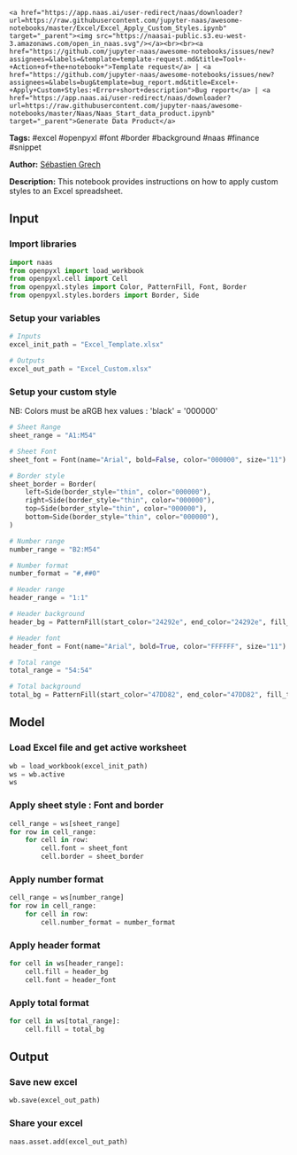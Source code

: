    <a href="https://app.naas.ai/user-redirect/naas/downloader?url=https://raw.githubusercontent.com/jupyter-naas/awesome-notebooks/master/Excel/Excel_Apply_Custom_Styles.ipynb" target="_parent"><img src="https://naasai-public.s3.eu-west-3.amazonaws.com/open_in_naas.svg"/></a><br><br><a href="https://github.com/jupyter-naas/awesome-notebooks/issues/new?assignees=&labels=&template=template-request.md&title=Tool+-+Action+of+the+notebook+">Template request</a> | <a href="https://github.com/jupyter-naas/awesome-notebooks/issues/new?assignees=&labels=bug&template=bug_report.md&title=Excel+-+Apply+Custom+Styles:+Error+short+description">Bug report</a> | <a href="https://app.naas.ai/user-redirect/naas/downloader?url=https://raw.githubusercontent.com/jupyter-naas/awesome-notebooks/master/Naas/Naas_Start_data_product.ipynb" target="_parent">Generate Data Product</a>

**Tags:** #excel #openpyxl #font #border #background #naas #finance #snippet

**Author:** [Sébastien Grech](https://www.linkedin.com/in/s%C3%A9bastien-grech-4433a7150/)

**Description:** This notebook provides instructions on how to apply custom styles to an Excel spreadsheet.

## Input

### Import libraries


```python
import naas
from openpyxl import load_workbook
from openpyxl.cell import Cell
from openpyxl.styles import Color, PatternFill, Font, Border
from openpyxl.styles.borders import Border, Side
```

### Setup your variables


```python
# Inputs
excel_init_path = "Excel_Template.xlsx"

# Outputs
excel_out_path = "Excel_Custom.xlsx"
```

### Setup your custom style
NB: Colors must be aRGB hex values : 'black' = '000000'


```python
# Sheet Range
sheet_range = "A1:M54"

# Sheet Font
sheet_font = Font(name="Arial", bold=False, color="000000", size="11")

# Border style
sheet_border = Border(
    left=Side(border_style="thin", color="000000"),
    right=Side(border_style="thin", color="000000"),
    top=Side(border_style="thin", color="000000"),
    bottom=Side(border_style="thin", color="000000"),
)
```


```python
# Number range
number_range = "B2:M54"

# Number format
number_format = "#,##0"
```


```python
# Header range
header_range = "1:1"

# Header background
header_bg = PatternFill(start_color="24292e", end_color="24292e", fill_type="solid")

# Header font
header_font = Font(name="Arial", bold=True, color="FFFFFF", size="11")
```


```python
# Total range
total_range = "54:54"

# Total background
total_bg = PatternFill(start_color="47DD82", end_color="47DD82", fill_type="solid")
```

## Model

### Load Excel file and get active worksheet


```python
wb = load_workbook(excel_init_path)
ws = wb.active
ws
```

### Apply sheet style : Font and border


```python
cell_range = ws[sheet_range]
for row in cell_range:
    for cell in row:
        cell.font = sheet_font
        cell.border = sheet_border
```

### Apply number format


```python
cell_range = ws[number_range]
for row in cell_range:
    for cell in row:
        cell.number_format = number_format
```

### Apply header format


```python
for cell in ws[header_range]:
    cell.fill = header_bg
    cell.font = header_font
```

### Apply total format


```python
for cell in ws[total_range]:
    cell.fill = total_bg
```

## Output

### Save new excel


```python
wb.save(excel_out_path)
```

### Share your excel


```python
naas.asset.add(excel_out_path)
```
